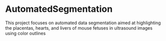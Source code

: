 # AutomatedSegmentation
This project focuses on automated data segmentation aimed at highlighting the placentas, hearts, and livers of mouse fetuses in ultrasound images using color outlines

